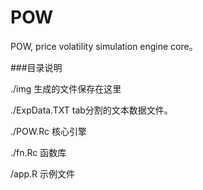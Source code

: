 # POW
POW,  price volatility simulation engine core。  

###目录说明  

./img  生成的文件保存在这里  

./ExpData.TXT  tab分割的文本数据文件。  

./POW.Rc 核心引擎  

./fn.Rc 函数库  

/app.R 示例文件
